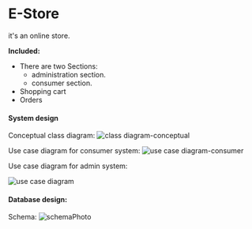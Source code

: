 # E-Store
it's an online store.

**Included:**
- There are two Sections:
    - administration section.
    - consumer section.
- Shopping cart
- Orders

 #### System design
Conceptual class diagram:
![class diagram-conceptual](https://user-images.githubusercontent.com/74147044/180069122-7695530c-241d-4b06-8b4f-331e6decffa8.svg)

Use case diagram for consumer system:
![use case diagram-consumer](https://user-images.githubusercontent.com/74147044/180072877-a79a914e-e028-4af7-8106-249061cb3b04.svg)

Use case diagram for admin system:

![use case diagram](https://user-images.githubusercontent.com/74147044/180069149-323e7650-fc30-4b9a-83d6-caa2f41b7490.svg)


 #### Database design:
Schema:
![schemaPhoto](https://user-images.githubusercontent.com/74147044/180069190-3377b7ad-51c6-4864-8fdb-7a29b02619c7.png)

